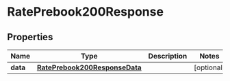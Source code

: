 

# RatePrebook200Response


## Properties

| Name | Type | Description | Notes |
|------------ | ------------- | ------------- | -------------|
|**data** | [**RatePrebook200ResponseData**](RatePrebook200ResponseData.md) |  |  [optional] |



